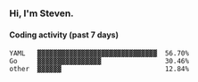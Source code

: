 ### Hi, I'm Steven.

#### Coding activity (past 7 days)
```
YAML   ▓▓▓▓▓▓▓▓▓▓▓▓▓▓▓▓▓▓▓▓▓▓▓▓▓▓▓▓▓▓  56.70%
Go     ▓▓▓▓▓▓▓▓▓▓▓▓▓▓▓▓                30.46%
other  ▓▓▓▓▓▓                          12.84%
```
